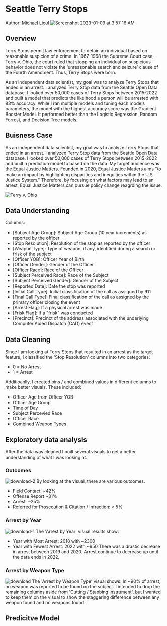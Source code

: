 # Seattle Terry Stops
Author: [Michael Licul](mailto:liculm315@gmail.com)
![Screenshot 2023-01-09 at 3 57 16 AM](https://user-images.githubusercontent.com/97541858/211273123-bb3e589e-85c1-48f6-9c3f-3ffa35428fb0.png)

## Overview 
Terry Stops permit law enforcement to detain an individual based on reasonable suspicion of a crime. In 1967-1968 the Supreme Court case, Terry v. Ohio, the court ruled that stopping an individual on suspicious behavior does not violate the ‘unreasonable search and seizure’ clause of the Fourth Amendment. Thus, Terry Stops were born. 

As an independent data scientist, my goal was to analyze Terry Stops that ended in an arrest. I analyzed Terry Stop data from the Seattle Open Data database.  I looked over 50,000 cases of Terry Stops between 2015-2022 and built a model that predicts the likelhood a person will be arrested with 83% accuracy. While I ran multiple models and tuning each models parameters, the model with the highest accuracy score was the Gradient Booster Model. It performed better than the Logistic Regression, Random Forrest, and Decision Tree models. 

## Buisness Case
As an independent data scientist, my goal was to analyze Terry Stops that ended in an arrest. I analyzed Terry Stop data from the Seattle Open Data database. I looked over 50,000 cases of Terry Stops between 2015-2022 and built a prediction model to based on the data. My target audience was the Equal Justice Matters. Founded in 2020, Equal Justice Matters aims "to make an impact by highlighting disparities and inequities within the U.S. Justice System."  Therefore, by focusing on what factors may lead to an arrest, Equal Justice Matters can pursue policy change reagrding the issue. 

![Terry v. Ohio](https://img.geocaching.com/waymarking/display/e6a132fc-7cdf-4ceb-b337-abb23672907f.jpg)

## Data Understanding 
Columns: 
   - [Subject Age Group]: Subject Age Group (10 year increments) as reported by the officer
   - [Stop Resolution]: Resolution of the stop as reported by the officer
   - [Weapon Type]: Type of weapon, if any, identified during a search or frisk of the subject
   - [Officer YOB]: Officer Year of Birth
   - [Officer Gender]: Gender of the Officer 
   - [Officer Race]: Race of the Officer
   - [Subject Perceived Race]: Race of the Subject 
   - [Subject Perceived Gender]: Gender of the Subject 
   - [Reported Date]: Date the stop was reported
   - [Initial Call Type]: Initial classification of the call as assigned by 911
   - [Final Call Type]: Final classification of the call as assigned by the primary officer closing the event
   - [Arrest Flag]: If a physical arrest was made 
   - [Frisk Flag]: If a "frisk" was conducted 
   - [Precinct]: Precinct of the address associated with the underlying Computer Aided Dispatch (CAD) event

## Data Cleaning
Since I am looking at Terry Stops that resulted in an arrest as the target feature, I classified the 'Stop Resolution' columns into two categories:
   - 0 = No Arrest 
   - 1 = Arrest

Additioanlly, I created bins / and combined values in different columns to make better visuals. These included: 
   - Officer Age from Officer YOB
   - Officer Age Group
   - Time of Day
   - Subject Percevied Race
   - Officer Race
   - Combined Weapon Types


## Exploratory data analysis
After the data was cleaned I built several visuals to get a better understanding of what I was looking at. 
### Outcomes
![download-2](https://user-images.githubusercontent.com/97541858/211276103-e7546229-fc37-42f2-ac2b-9cc78c643f84.png)
By looking at the visual, there are various outcomes.
- Field Contact: ~42%
- Offense Report ~31%
- Arrest: ~25%
- Referred for Prosecution & Citation / Infraction: < 5%

### Arrest by Year
![download-1](https://user-images.githubusercontent.com/97541858/211276313-018f2ef1-9d10-4c41-900a-5283e67b3264.png)
The 'Arrest by Year' visual results show:
- Year with Most Arrest: 2018 with ~2300
- Year with Fewest Arrest: 2022 with ~950
There was a drastic decrease in arrest between 2019 and 2020. Arrest continue to decrease up until the data ends in 2022.

### Arrest by Weapon Type
![download](https://user-images.githubusercontent.com/97541858/211276425-18c5cbdf-3e50-4eb6-8963-e9de43e91df4.png)
The 'Arrest by Weapon Type' visual shows:
In ~90% of arrest, no weapon was reported to be found on the subject.
I intended to drop the remaining columns aside from 'Cutting / Stabbing Instrument', but I wanted to keep them on the visual to show the staggering difference between any weapon found and no weapons found.

## Predicitve Model 

## 
